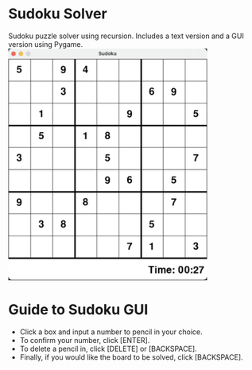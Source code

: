 # Sudoku Solver
Sudoku puzzle solver using recursion. Includes a text version and a GUI version using Pygame.
<br />
<img src = "./sudoku.png" width=400>

# Guide to Sudoku GUI
- Click a box and input a number to pencil in your choice.
- To confirm your number, click [ENTER].
- To delete a pencil in, click [DELETE] or [BACKSPACE].
- Finally, if you would like the board to be solved, click [BACKSPACE].
